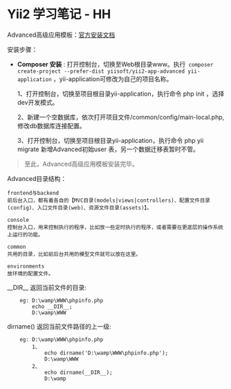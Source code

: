 <h1>Yii2 学习笔记 - HH</h1>

Advanced高级应用模板：[官方安装文档](https://github.com/yiisoft/yii2-app-advanced/blob/master/docs/guide/start-installation.md)

安装步骤：

- **Composer 安装** : 打开控制台，切换至Web根目录www。执行` composer create-project --prefer-dist yiisoft/yii2-app-advanced yii-application` ，yii-application可修改为自己的项目名称。

    1、打开控制台，切换至项目根目录yii-application，执行命令 php init ，选择dev开发模式。

    2、新建一个空数据库，依次打开项目文件/common/config/main-local.php,修改db数据库连接配置。
    
    3、打开控制台，切换至项目根目录yii-application，执行命令 php yii migrate 新增Advanced初始user
    表，另一个数据迁移表暂时不管。
    
> 至此，Advanced高级应用模板安装完毕。

Advanced目录结构：
```
frontend与backend
前后台入口，都有着各自的【MVC目录(models|views|controllers)、配置文件目录(config)、入口文件目录(web)、资源文件目录(assets)】。

console
控制台入口，用来控制执行的程序，比如放一些定时执行的程序，或者需要在更底层的操作系统上运行的功能。

common
共用的目录，比如前后台共用的模型文件就可以放在这里。

environments
放环境的配置文件。
```

\_\_DIR\_\_ 返回当前文件的目录:
```
    eg: D:\wamp\WWW\phpinfo.php
        echo __DIR__;
        D:\wamp\WWW
```

dirname() 返回当前文件路径的上一级:
```
    eg: D:\wamp\WWW\phpinfo.php
        1、
            echo dirname('D:\wamp\WWW\phpinfo.php');
            D:\wamp\WWW
        2、
            echo dirname(__DIR__);
            D:\wamp
```